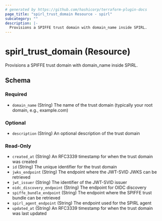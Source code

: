 ```yaml
---
# generated by https://github.com/hashicorp/terraform-plugin-docs
page_title: "spirl_trust_domain Resource - spirl"
subcategory: ""
description: |-
  Provisions a SPIFFE trust domain with domain_name inside SPIRL.
---
```


# spirl_trust_domain (Resource)

Provisions a SPIFFE trust domain with domain_name inside SPIRL.



<!-- schema generated by tfplugindocs -->
## Schema

### Required

- `domain_name` (String) The name of the trust domain (typically your root domain, e.g., example.com)

### Optional

- `description` (String) An optional description of the trust domain

### Read-Only

- `created_at` (String) An RFC3339 timestamp for when the trust domain was created
- `id` (String) The unique identifier for the trust domain
- `jwks_endpoint` (String) The endpoint where the JWT-SVID JWKS can be retrieved
- `jwt_issuer` (String) The identifier of the JWT-SVID issuer
- `oidc_discovery_endpoint` (String) The endpoint for OIDC discovery
- `spiffe_bundle_endpoint` (String) The endpoint where the SPIFFE trust bundle can be retrieved
- `spirl_agent_endpoint` (String) The endpoint used for the SPIRL agent
- `updated_at` (String) An RFC3339 timestamp for when the trust domain was last updated
